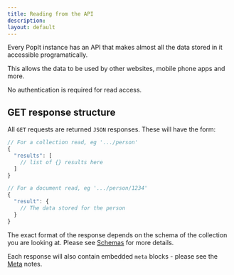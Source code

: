 ```yaml
---
title: Reading from the API
description: 
layout: default
---
```


Every PopIt instance has an API that makes almost all the data stored in it accessible programatically.

This allows the data to be used by other websites, mobile phone apps and more.

No authentication is required for read access.

## GET response structure

All `GET` requests are returned `JSON` responses. These will have the form:

~~~ javascript
// For a collection read, eg '.../person'
{
  "results": [
    // list of {} results here
  ]
}
~~~

~~~ javascript
// For a document read, eg '.../person/1234'
{
  "result": {
    // The data stored for the person
  }
}
~~~

The exact format of the response depends on the schema of the collection you are looking at. Please see [Schemas](../schemas) for more details.

Each response will also contain embedded `meta` blocks - please see the [Meta](../schemas/meta) notes.
